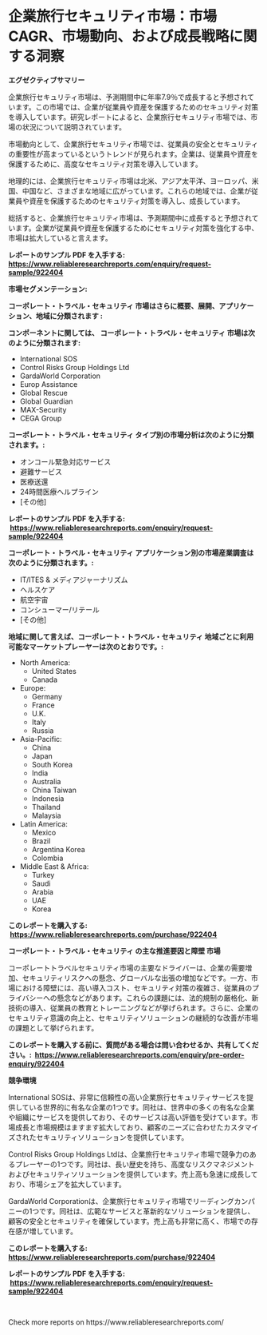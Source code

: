 <p><h1>企業旅行セキュリティ市場：市場CAGR、市場動向、および成長戦略に関する洞察</h1></p><p><strong>エグゼクティブサマリー</strong></p>
<p><p>企業旅行セキュリティ市場は、予測期間中に年率7.9％で成長すると予想されています。この市場では、企業が従業員や資産を保護するためのセキュリティ対策を導入しています。研究レポートによると、企業旅行セキュリティ市場では、市場の状況について説明されています。</p><p>市場動向として、企業旅行セキュリティ市場では、従業員の安全とセキュリティの重要性が高まっているというトレンドが見られます。企業は、従業員や資産を保護するために、高度なセキュリティ対策を導入しています。</p><p>地理的には、企業旅行セキュリティ市場は北米、アジア太平洋、ヨーロッパ、米国、中国など、さまざまな地域に広がっています。これらの地域では、企業が従業員や資産を保護するためのセキュリティ対策を導入し、成長しています。</p><p>総括すると、企業旅行セキュリティ市場は、予測期間中に成長すると予想されています。企業が従業員や資産を保護するためにセキュリティ対策を強化する中、市場は拡大していると言えます。</p></p>
<p><strong>レポートのサンプル PDF を入手する: <a href="https://www.reliableresearchreports.com/enquiry/request-sample/922404">https://www.reliableresearchreports.com/enquiry/request-sample/922404</a></strong></p>
<p><strong>市場セグメンテーション:</strong></p>
<p><strong> コーポレート・トラベル・セキュリティ 市場はさらに概要、展開、アプリケーション、地域に分類されます :</strong></p>
<p><strong>コンポーネントに関しては、 コーポレート・トラベル・セキュリティ 市場は次のように分類されます: &nbsp;</strong></p>
<p><ul><li>International SOS</li><li>Control Risks Group Holdings Ltd</li><li>GardaWorld Corporation</li><li>Europ Assistance</li><li>Global Rescue</li><li>Global Guardian</li><li>MAX-Security</li><li>CEGA Group</li></ul></p>
<p><strong> コーポレート・トラベル・セキュリティ タイプ別の市場分析は次のように分類されます。:</strong></p>
<p><ul><li>オンコール緊急対応サービス</li><li>避難サービス</li><li>医療送還</li><li>24時間医療ヘルプライン</li><li>[その他]</li></ul></p>
<p><strong>レポートのサンプル PDF を入手する: &nbsp;<a href="https://www.reliableresearchreports.com/enquiry/request-sample/922404">https://www.reliableresearchreports.com/enquiry/request-sample/922404</a></strong></p>
<p><strong> コーポレート・トラベル・セキュリティ アプリケーション別の市場産業調査は次のように分類されます。:</strong></p>
<p><ul><li>IT/ITES & メディアジャーナリズム</li><li>ヘルスケア</li><li>航空宇宙</li><li>コンシューマー/リテール</li><li>[その他]</li></ul></p>
<p><strong>地域に関して言えば、コーポレート・トラベル・セキュリティ 地域ごとに利用可能なマーケットプレーヤーは次のとおりです。:</strong></p>
<p><ul>
    <li>
        North America:
        <ul>
            <li>United States</li>
            <li>Canada</li>
        </ul>
    </li>
    <li>
        Europe:
        <ul>
            <li>Germany</li>
            <li>France</li>
            <li>U.K.</li>
            <li>Italy</li>
            <li>Russia</li>
        </ul>
    </li>
    <li>
        Asia-Pacific:
        <ul>
            <li>China</li>
            <li>Japan</li>
            <li>South Korea</li>
            <li>India</li>
            <li>Australia</li>
            <li>China Taiwan</li>
            <li>Indonesia</li>
            <li>Thailand</li>
            <li>Malaysia</li>
        </ul>
    </li>
    <li>
        Latin America:
        <ul>
            <li>Mexico</li>
            <li>Brazil</li>
            <li>Argentina Korea</li>
            <li>Colombia</li>
        </ul>
    </li>
    <li>
        Middle East & Africa:
        <ul>
            <li>Turkey</li>
            <li>Saudi</li>
            <li>Arabia</li>
            <li>UAE</li>
            <li>Korea</li>
        </ul>
    </li>
    </ul></p>
<p><strong>このレポートを購入する: &nbsp;<a href="https://www.reliableresearchreports.com/purchase/922404">https://www.reliableresearchreports.com/purchase/922404</a></strong></p>
<p><strong>コーポレート・トラベル・セキュリティ の主な推進要因と障壁 市場</strong></p>
<p><p>コーポレートトラベルセキュリティ市場の主要なドライバーは、企業の需要増加、セキュリティリスクへの懸念、グローバルな出張の増加などです。一方、市場における障壁には、高い導入コスト、セキュリティ対策の複雑さ、従業員のプライバシーへの懸念などがあります。これらの課題には、法的規制の厳格化、新技術の導入、従業員の教育とトレーニングなどが挙げられます。さらに、企業のセキュリティ意識の向上と、セキュリティソリューションの継続的な改善が市場の課題として挙げられます。</p></p>
<p><strong>このレポートを購入する前に、質問がある場合は問い合わせるか、共有してください。:&nbsp; <a href="https://www.reliableresearchreports.com/enquiry/pre-order-enquiry/922404">https://www.reliableresearchreports.com/enquiry/pre-order-enquiry/922404</a></strong></p>
<p><strong>競争環境</strong></p>
<p><p>International SOSは、非常に信頼性の高い企業旅行セキュリティサービスを提供している世界的に有名な企業の1つです。同社は、世界中の多くの有名な企業や組織にサービスを提供しており、そのサービスは高い評価を受けています。市場成長と市場規模はますます拡大しており、顧客のニーズに合わせたカスタマイズされたセキュリティソリューションを提供しています。</p><p>Control Risks Group Holdings Ltdは、企業旅行セキュリティ市場で競争力のあるプレーヤーの1つです。同社は、長い歴史を持ち、高度なリスクマネジメントおよびセキュリティソリューションを提供しています。売上高も急速に成長しており、市場シェアを拡大しています。</p><p>GardaWorld Corporationは、企業旅行セキュリティ市場でリーディングカンパニーの1つです。同社は、広範なサービスと革新的なソリューションを提供し、顧客の安全とセキュリティを確保しています。売上高も非常に高く、市場での存在感が増しています。</p></p>
<p><strong>このレポートを購入する: &nbsp; <a href="https://www.reliableresearchreports.com/purchase/922404">https://www.reliableresearchreports.com/purchase/922404</a></strong></p>
<p><strong>レポートのサンプル PDF を入手する: &nbsp;<a href="https://www.reliableresearchreports.com/enquiry/request-sample/922404">https://www.reliableresearchreports.com/enquiry/request-sample/922404</a></strong><strong></strong></p>
<p>&nbsp;</p>
<p>Check more reports on https://www.reliableresearchreports.com/</p>